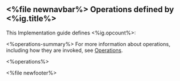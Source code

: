 &lt;%file newnavbar%&gt;
Operations defined by &lt;%ig.title%&gt;
----------------------------------------

This Implementation guide defines &lt;%ig.opcount%&gt;:

&lt;%operations-summary%&gt;
For more information about operations, including how they are invoked, see [Operations](%3C%level%%3Eoperations.html).

&lt;%operations%&gt;

&lt;%file newfooter%&gt;
